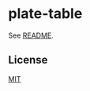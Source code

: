 # plate-table

See [README](https://github.com/udecode/plate).

## License

[MIT](../../../LICENSE)
